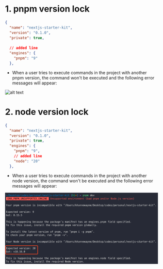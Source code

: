 # 1. pnpm version lock

```json
{
  "name": "nextjs-starter-kit",
  "version": "0.1.0",
  "private": true,

  // added line
  "engines": {
    "pnpm": "9"
  },
```
- When a user tries to execute commands in the project with another pnpm version, the command won't be executed and the following error messages will appear:

![alt text](<images/env/1.pnpm version lock.png>)

# 2. node version lock

```json
{
  "name": "nextjs-starter-kit",
  "version": "0.1.0",
  "private": true,
  "engines": {
    "pnpm": "9",
    // added line
    "node": "20"
  },
```
<!-- - When a user try to execute commands in the project with another node version, Your command won't be executed with below error messages -->
- When a user tries to execute commands in the project with another node version, the command won't be executed and the following error messages will appear:

![alt text](<images/env/2.node version lock.png>)